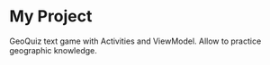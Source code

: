 ﻿# My Project
GeoQuiz text game with Activities and ViewModel. Allow to practice geographic knowledge.
